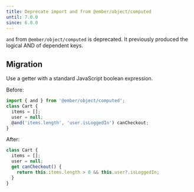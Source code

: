 ```yaml
---
title: Deprecate import and from @ember/object/computed
until: 7.0.0
since: 6.0.0
---
```


`and` from `@ember/object/computed` is deprecated. It previously produced the logical AND of dependent keys.

## Migration
Use a getter with a standard JavaScript boolean expression.

Before:
```js
import { and } from '@ember/object/computed';
class Cart {
  items = [];
  user = null;
  @and('items.length', 'user.isLoggedIn') canCheckout;
}
```
After:
```js
class Cart {
  items = [];
  user = null;
  get canCheckout() {
    return this.items.length > 0 && this.user?.isLoggedIn;
  }
}
```
